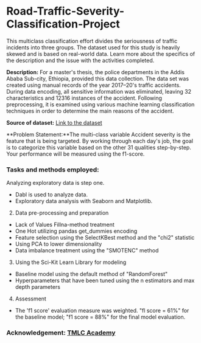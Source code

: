 # Road-Traffic-Severity-Classification-Project
This multiclass classification effort divides the seriousness of traffic incidents into three groups. The dataset used for this study is heavily skewed and is based on real-world data. Learn more about the specifics of the description and the issue with the activities completed.

**Description:** For a master's thesis, the police departments in the Addis Ababa Sub-city, Ethiopia, provided this data collection. The data set was created using manual records of the year 2017–20's traffic accidents. During data encoding, all sensitive information was eliminated, leaving 32 characteristics and 12316 instances of the accident. Following preprocessing, it is examined using various machine learning classification techniques in order to determine the main reasons of the accident.

**Source of dataset:** [Link to the dataset](https://www.narcis.nl/dataset/RecordID/oai%3Aeasy.dans.knaw.nl%3Aeasy-dataset%3A191591)

**Problem Statement:**The multi-class variable Accident severity is the feature that is being targeted. By working through each day's job, the goal is to categorize this variable based on the other 31 qualities step-by-step. Your performance will be measured using the f1-score.


### Tasks and methods employed:

Analyzing exploratory data is step one.
- Dabl is used to analyze data.
- Exploratory data analysis with Seaborn and Matplotlib.

2. Data pre-processing and preparation
- Lack of Values Fillna-method treatment
- One Hot utilizing pandas get_dummies encoding
- Feature selection using the SelectKBest method and the "chi2" statistic
- Using PCA to lower dimensionality
- Data imbalance treatment using the "SMOTENC" method

3. Using the Sci-Kit Learn Library for modeling
- Baseline model using the default method of "RandomForest"
- Hyperparameters that have been tuned using the n estimators and max depth parameters

4. Assessment
- The 'f1 score' evaluation measure was weighted.
"fl score = 61%" for the baseline model; "f1 score = 88%" for the final model evaluation.

### Acknowledgement: [TMLC Academy](https://www.themlco.com/Academy/index.html)

